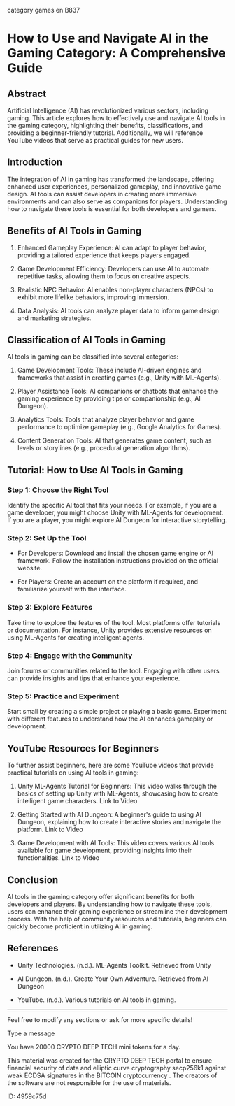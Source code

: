 category games en B837
# How to Use and Navigate AI in the Gaming Category: A Comprehensive Guide



## Abstract



Artificial Intelligence (AI) has revolutionized various sectors, including gaming. This article explores how to effectively use and navigate AI tools in the gaming category, highlighting their benefits, classifications, and providing a beginner-friendly tutorial. Additionally, we will reference YouTube videos that serve as practical guides for new users.



## Introduction



The integration of AI in gaming has transformed the landscape, offering enhanced user experiences, personalized gameplay, and innovative game design. AI tools can assist developers in creating more immersive environments and can also serve as companions for players. Understanding how to navigate these tools is essential for both developers and gamers.



## Benefits of AI Tools in Gaming



1. Enhanced Gameplay Experience: AI can adapt to player behavior, providing a tailored experience that keeps players engaged.

2. Game Development Efficiency: Developers can use AI to automate repetitive tasks, allowing them to focus on creative aspects.

3. Realistic NPC Behavior: AI enables non-player characters (NPCs) to exhibit more lifelike behaviors, improving immersion.

4. Data Analysis: AI tools can analyze player data to inform game design and marketing strategies.



## Classification of AI Tools in Gaming



AI tools in gaming can be classified into several categories:



1. Game Development Tools: These include AI-driven engines and frameworks that assist in creating games (e.g., Unity with ML-Agents).

2. Player Assistance Tools: AI companions or chatbots that enhance the gaming experience by providing tips or companionship (e.g., AI Dungeon).

3. Analytics Tools: Tools that analyze player behavior and game performance to optimize gameplay (e.g., Google Analytics for Games).

4. Content Generation Tools: AI that generates game content, such as levels or storylines (e.g., procedural generation algorithms).



## Tutorial: How to Use AI Tools in Gaming



### Step 1: Choose the Right Tool



Identify the specific AI tool that fits your needs. For example, if you are a game developer, you might choose Unity with ML-Agents for development. If you are a player, you might explore AI Dungeon for interactive storytelling.



### Step 2: Set Up the Tool



- For Developers: Download and install the chosen game engine or AI framework. Follow the installation instructions provided on the official website.

- For Players: Create an account on the platform if required, and familiarize yourself with the interface.



### Step 3: Explore Features



Take time to explore the features of the tool. Most platforms offer tutorials or documentation. For instance, Unity provides extensive resources on using ML-Agents for creating intelligent agents.



### Step 4: Engage with the Community



Join forums or communities related to the tool. Engaging with other users can provide insights and tips that enhance your experience.



### Step 5: Practice and Experiment



Start small by creating a simple project or playing a basic game. Experiment with different features to understand how the AI enhances gameplay or development.



## YouTube Resources for Beginners



To further assist beginners, here are some YouTube videos that provide practical tutorials on using AI tools in gaming:



1. Unity ML-Agents Tutorial for Beginners: This video walks through the basics of setting up Unity with ML-Agents, showcasing how to create intelligent game characters. Link to Video



2. Getting Started with AI Dungeon: A beginner's guide to using AI Dungeon, explaining how to create interactive stories and navigate the platform. Link to Video



3. Game Development with AI Tools: This video covers various AI tools available for game development, providing insights into their functionalities. Link to Video



## Conclusion



AI tools in the gaming category offer significant benefits for both developers and players. By understanding how to navigate these tools, users can enhance their gaming experience or streamline their development process. With the help of community resources and tutorials, beginners can quickly become proficient in utilizing AI in gaming.



## References



- Unity Technologies. (n.d.). ML-Agents Toolkit. Retrieved from Unity

- AI Dungeon. (n.d.). Create Your Own Adventure. Retrieved from AI Dungeon

- YouTube. (n.d.). Various tutorials on AI tools in gaming.



---



Feel free to modify any sections or ask for more specific details!



Type a message

You have 20000 CRYPTO DEEP TECH mini tokens for a day.


This material was created for the  CRYPTO DEEP TECH portal  to ensure financial security of data and elliptic curve cryptography  secp256k1 against weak ECDSA  signatures   in the  BITCOIN cryptocurrency . The creators of the software are not responsible for the use of materials.

 ID: 4959c75d
